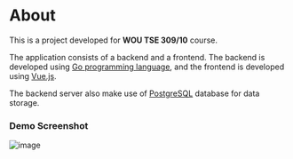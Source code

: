 # About

This is a project developed for **WOU TSE 309/10** course.

The application consists of a backend and a frontend. The backend is developed using [Go programming language](https://go.dev), and the frontend is developed using [Vue.js](https://vuejs.org).

The backend server also make use of [PostgreSQL](https://www.postgresql.org) database for data storage.

### Demo Screenshot

![image](img/github_image.png)